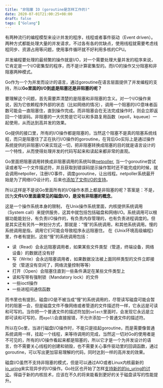 ```yaml
---
title: "非阻塞 IO (goroutine是怎样工作的)"
date: 2020-07-01T21:00:25+08:00
draft: false
tags: ["Golang"]
---
```


有两种流行的编程模型来设计并发的程序，线程或者事件驱动（Event driven）。两种方式都能处理大量的并发请求，不过各有各的优缺点，使用线程就需要考虑线程同步、资源占用等问题，使用事件循环就不好利用多核的CPU。

并发编程要处理的最频繁的操作就是I/O，对一个需要处理大量并发的程序来说，它肯定是一个I/O密集型的程序，而不是计算密集型的。而I/O的操作又分阻塞和非阻塞两种模式。

Go作为一个为并发而设计的语言，通过goroutine在语言层面提供了并发编程的支持，所以**Go里面的I/O到底是阻塞还是非阻塞的呢？**

要理解这个问题，首先需要弄清楚的是阻塞和非阻塞的含义。对一个I/O操作来说，因为它依赖程序外部的状态（比如网络的情况），调用一个阻塞的I/O意味者函数可能会一直阻塞住，直到操作完成。而非阻塞会在无法完成操作时，则会立即返回一个错误码。非阻塞的一大优势是它可以和多路复用函数（epoll，kqueue）一起使用，从而达到高并发的效果。

Go提供的接口里，所有的I/O操作都是阻塞的，当然这个阻塞不是真的阻塞系统线程，而只是阻塞住了正在执行I/O操作的goroutine，在背后Go实际上是通过操作系统提供的非阻塞I/O来实现这一切，把非阻塞转换成阻塞的目的就是语言设计的一个特性，从而使得处理并发的代码写起来和读起来都非常的直观。

Go里面把阻塞调用转换成非阻塞调用的系统叫做[netpoller](https://morsmachine.dk/netpoller), 当一个goroutine尝试读或者写一个文件描述符，并且获取到错误码提示操作暂时还不能完成的时候，就会调用netpoller，注册I/O事件，调度goroutine，让出线程。netpoller系统最开始是为了网络I/O设计的，后来也[添加了文件I/O的支持](https://github.com/golang/go/commit/c05b06a12d005f50e4776095a60d6bd9c2c91fac)。

所以这样是不是说Go里面所有的I/O操作本质上都是非阻塞的呢？答案是：不是，因为**文件I/O里面最常见的磁盘I/O，是没有非阻塞的概念**。

这是一个操作系统本身的限制， 在Unix操作系统里面，内核提供系统调用（System call）来提供服务，这其中就包括包括磁盘和网络I/O。系统调用可以根据功能能划分，有负责I/O操作的，有负责内存管理的，也有负责进程调度的。但是其实还有另外一种划分方式，那就是：“慢”的系统调用，和其他系统调用。慢的系统调用是指，调用它们可能会导致程序永远阻塞住。
在《Unix环境高级编程》里，作者有提到，这些“慢”的系统调用包括：

- 读（Read）会永远阻塞调用者，如果某些文件类型（管道，终端设备，网络设备）的数据还没有好
- 写（Write）会永远阻塞调用者，如果数据没法被上面同样类型的文件立即接受（管道没有空间了，网络流量控制等等）
- 打开（Open）会阻塞住直到一些条件满足在某些文件类型上
- 读和写带有强制锁（Mandatory lock）的文件
- 一些ioctl操作
- 一些进程间通信函数

而书里也有提到，磁盘I/O是不被当成“慢”的系统调用的，尽管读写磁盘可能会暂时的阻塞一会，但是磁盘文件不像网络或者管道的文件描述符一样，它永远是可读和可写的。当你把一个普通文件的描述符加到`select`里面时，会发现它永远是立即可读和可写的，而`epoll`会直接报错，不允许添加一个普通文件的描述符。

所以在Go里，当进行磁盘I/O操作时，不能只是挂起goroutine，而是需要像普通系统调用一样，挂起一个线程，来等待调用的完成，当然这一切对Go的使用者是不可见的，所有的I/O操作看起来都是阻塞的，所以它才是一个为并发设计的语言，你不需要关心线程的创建和销毁，也不需要关心事件驱动里的回调函数，通过goroutine，可以写出更加容易理解的代码，同时达到一样的高并发的效果。

磁盘I/O虽然不支持非阻塞的模式，但是可以通过AIO或者Linux内核最新的[io_uring](https://lwn.net/Articles/810414/)来实现异步的I/O操作。Go社区也开始了怎样[支持新的的io_uring的讨论](https://github.com/golang/go/issues/31908)。得益于新的内核技术，应该在不久的将来能看到更好的关于磁盘读写的性能提升。